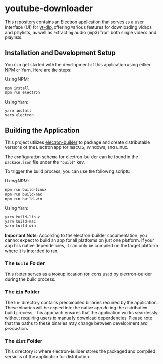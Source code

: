 # youtube-downloader

This repository contains an Electron application that serves as a user interface (UI) for [yt-dlp](https://github.com/yt-dlp/yt-dlp), offering various features for downloading videos and playlists, as well as extracting audio (mp3) from both single videos and playlists.

## Installation and Development Setup

You can get started with the development of this application using either NPM or Yarn. Here are the steps:

Using NPM:
```bash
npm install
npm run electron
```

Using Yarn:
```bash
yarn install
yarn electron
```

## Building the Application

This project utilizes [electron-builder](https://www.electron.build/) to package and create distributable versions of the Electron app for macOS, Windows, and Linux.

The configuration schema for electron-builder can be found in the `package.json` file under the `"build"` key.

To trigger the build process, you can use the following scripts:

Using NPM:
```bash
npm run build-linux
npm run build-mac
npm run build-win
```

Using Yarn:
```bash
yarn build-linux
yarn build-mac
yarn build-win
```

**Important Note:** According to the electron-builder documentation, you cannot expect to build an app for all platforms on just one platform. If your app has native dependencies, it can only be compiled on the target platform where it is intended to run.

### The `build` Folder

This folder serves as a lookup location for icons used by electron-builder during the build process.

### The `bin` Folder

The `bin` directory contains precompiled binaries required by the application. These binaries will be copied into the native app during the distribution build process. This approach ensures that the application works seamlessly without requiring users to manually download dependencies. Please note that the paths to these binaries may change between development and production.

### The `dist` Folder

This directory is where electron-builder stores the packaged and compiled versions of the application for distribution.
